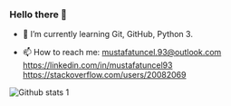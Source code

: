### Hello there 👋


- 🌱 I’m currently learning Git, GitHub, Python 3.



- 📫 How to reach me: mustafatuncel.93@outlook.com https://linkedin.com/in/mustafatuncel93 https://stackoverflow.com/users/20082069

![Github stats 1](https://github-readme-stats.vercel.app/api?username=MustafaTuncel&show_icons=true&theme=gradient) 



<!--
**MustafaTuncel/MustafaTuncel** is a ✨ _special_ ✨ repository because its `README.md` (this file) appears on your GitHub profile.

Here are some ideas to get you started:

- 🔭 I’m currently working on ...

- 👯 I’m looking to collaborate on ...
- 🤔 I’m looking for help with ...
- 💬 Ask me about ...

- 😄 Pronouns: ...
- ⚡ Fun fact: ...
-->



<!--
LİNK VERME <a href="https://twitter.com/MustafaTuncel93">Mustafa TUNCEL Twitter</a>
-->
